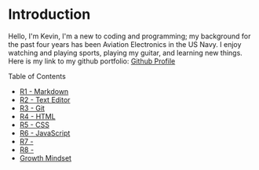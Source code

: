# Introduction

Hello, I'm Kevin, I'm a new to coding and programming; my background for the past four years has been Aviation Electronics in the US Navy. I enjoy watching and playing sports, playing my guitar, and learning new things. Here is my link to my github portfolio: [Github Profile](https://github.com/kevin-c-stone)

Table of Contents

- [R1 - Markdown](markdown.md)
- [R2 - Text Editor](text-editor.md)
- [R3 - Git](git.md)
- [R4 - HTML](html.md)
- [R5 - CSS](css.md)
- [R6 - JavaScript](javascript.md)
- [R7 - ](text-editor.md)
- [R8 - ](text-editor.md)
- [Growth Mindset](growth-mindset.md)


